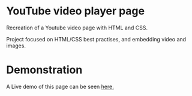 # YouTube video player page

Recreation of a Youtube video page with HTML and CSS. 

Project focused on HTML/CSS best practises, and embedding video and images.

# Demonstration

A Live demo of this page can be seen [here.](https://jerrytnutt.github.io/YouTube-video-player-page/)
